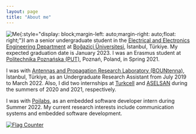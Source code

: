 ```yaml
---
layout: page
title: "About me"
---
```


<!-- {% raw %}{% seo %}{% endraw %}
 -->

<head>
  <meta http-equiv='cache-control' content='no-cache'> 
  <meta http-equiv='expires' content='0'> 
  <meta http-equiv='pragma' content='no-cache'>
  <meta name='charset' content='UTF-8'>
  <meta name='keywords' content='Ömer Alperen Katı, Ömer A. Katı, Ömer Katı, Omer Alperen Kati, Omer A. Kati, Omer Kati, boğaziçi, boun, electronics, ee, bountenna, aselsan, turkcell, poilabs, Politechnika Poznańska, erasmus, embedded software'>
  <meta name='author' content='Ömer Alperen Katı'>
  <meta name='viewport' content='width=device-width, initial-scale=1.0'>
  <meta name='description' content='Senior electrical and electronics engineering student specialized in telecommunications at Boğaziçi Üniversitesi, İstanbul, Türkiye.'>
  <meta name='title' content='Ömer Alperen Katı: Home'>
  <link rel="shortcut icon" type="image/ico" href="favico.ico">
 
</head>

<!-- Google tag (gtag.js) -->
<script async src="https://www.googletagmanager.com/gtag/js?id=G-TTC6RSBSSV"></script>
<script>
  window.dataLayer = window.dataLayer || [];
  function gtag(){dataLayer.push(arguments);}
  gtag('js', new Date());

  gtag('config', 'G-TTC6RSBSSV');
</script>

![Me](https://scholar.googleusercontent.com/citations?view_op=view_photo&user=Ae0LSsUAAAAJ&citpid=3){:style="display: block;margin-left: auto;margin-right: auto;float: right;"}I am a senior undergraduate student in the [Electrical and Electronics Engineering Department](https://ee.boun.edu.tr/) at [Boğaziçi Üniversitesi](http://www.boun.edu.tr/en-US/Index), İstanbul, Türkiye. My expected graduation date is January 2023. I was an Erasmus student at [Politechnika Poznańska (PUT)](https://www.put.poznan.pl/en), Poznań, Poland, in Spring 2021. 

I was with [Antennas and Propagation Research Laboratory (BOUNtenna)](https://bountenna.boun.edu.tr/), İstanbul, Türkiye, as an Undergraduate Research Assistant from July 2019 to March 2022. Also, I did two internships at [Turkcell](https://www.turkcell.com.tr/english-support) and [ASELSAN](https://aselsan.com.tr/en) during the summers of 2020 and 2021, respectively.

I was with [Poilabs](https://www.poilabs.com/en/home/), as an embedded software developer intern during Summer 2022. My current research interests include communication systems and embedded software development.

<a href="https://info.flagcounter.com/Y8CZ"><img src="https://s11.flagcounter.com/count2/Y8CZ/bg_FFFFFF/txt_000000/border_CCCCCC/columns_2/maxflags_10/viewers_0/labels_0/pageviews_1/flags_0/percent_0/" alt="Flag Counter" border="0"></a>

<!-- Go to www.addthis.com/dashboard to customize your tools -->
<script type="text/javascript" src="//s7.addthis.com/js/300/addthis_widget.js#pubid=ra-630f7195c9e75384"></script>

